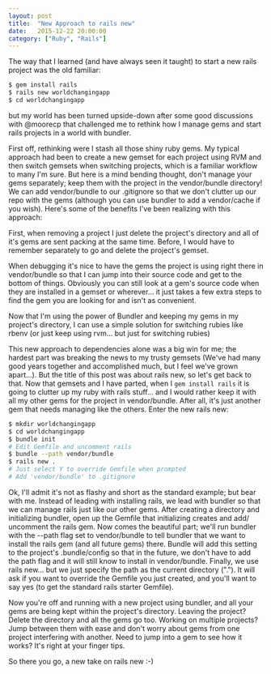 ```yaml
---
layout: post
title:  "New Approach to rails new"
date:   2015-12-22 20:00:00
category: ["Ruby", "Rails"]
---
```


The way that I learned (and have always seen it taught) to start a new rails project was the old familiar:

```bash
$ gem install rails
$ rails new worldchangingapp
$ cd worldchangingapp
```

but my world has been turned upside-down after some good discussions with @moorecp that challenged me to rethink how I manage gems and start rails projects in a world with bundler.

First off, rethinking were I stash all those shiny ruby gems. My typical approach had been to create a new gemset for each project using RVM and then switch gemsets when switching projects, which is a familiar workflow to many I'm sure. But here is a mind bending thought, don't manage your gems separately; keep them with the project in the vendor/bundle directory! We can add vendor/bundle to our .gitignore so that we don't clutter up our repo with the gems (although you can use bundler to add a vendor/cache if you wish). Here's some of the benefits I've been realizing with this approach:

First, when removing a project I just delete the project's directory and all of it's gems are sent packing at the same time. Before, I would have to remember separately to go and delete the project's gemset.

When debugging it's nice to have the gems the project is using right there in vendor/bundle so that I can jump into their source code and get to the bottom of things. Obviously you can still look at a gem's source code when they are installed in a gemset or wherever... it just takes a few extra steps to find the gem you are looking for and isn't as convenient.

Now that I'm using the power of Bundler and keeping my gems in my project's directory, I can use a simple solution for switching rubies like rbenv (or just keep using rvm... but just for switching rubies)

This new approach to dependencies alone was a big win for me; the hardest part was breaking the news to my trusty gemsets (We've had many good years together and accomplished much, but I feel we've grown apart...). But the title of this post was about rails new, so let's get back to that. Now that gemsets and I have parted, when I `gem install rails` it is going to clutter up my ruby with rails stuff... and I would rather keep it with all my other gems for the project in vendor/bundle. After all, it's just another gem that needs managing like the others. Enter the new rails new:

```bash
$ mkdir worldchangingapp
$ cd worldchangingapp
$ bundle init
# Edit Gemfile and uncomment rails
$ bundle --path vendor/bundle
$ rails new .
# Just select Y to override Gemfile when prompted
# Add 'vendor/bundle' to .gitignore
```

Ok, I'll admit it's not as flashy and short as the standard example; but bear with me. Instead of leading with installing rails, we lead with bundler so that we can manage rails just like our other gems. After creating a directory and initializing bundler, open up the Gemfile that initializing creates and add/ uncomment the rails gem. Now comes the beautiful part; we'll run bundler with the --path flag set to vendor/bundle to tell bundler that we want to install the rails gem (and all future gems) there. Bundle will add this setting to the project's .bundle/config so that in the future, we don't have to add the path flag and it will still know to install in vendor/bundle. Finally, we use rails new... but we just specify the path as the current directory ("."). It will ask if you want to override the Gemfile you just created, and you'll want to say yes (to get the standard rails starter Gemfile).

Now you're off and running with a new project using bundler, and all your gems are being kept within the project's directory. Leaving the project? Delete the directory and all the gems go too. Working on multiple projects? Jump between them with ease and don't worry about gems from one project interfering with another. Need to jump into a gem to see how it works? It's right at your finger tips.

So there you go, a new take on rails new :-)
